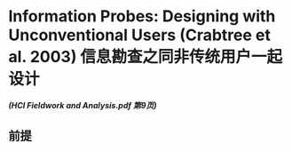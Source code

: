 # Information Probes: Designing with Unconventional Users (Crabtree et al. 2003) 信息勘查之同非传统用户一起设计

***(HCI Fieldwork and Analysis.pdf 第9页)***

## 前提
